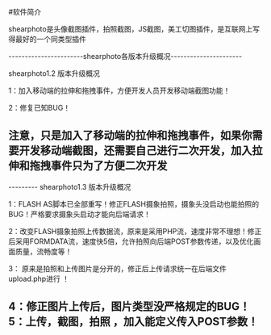 


#软件简介


shearphoto是头像截图插件，拍照截图，JS截图，美工切图插件，是互联网上写得最好的一个同类型插件

-----------------------shearphoto各版本升级概况----------------------



shearphoto1.2 版本升级概况



1：加入移动端的拉伸和拖拽事件，方便开发人员开发移动端截图功能！

2：修复已知BUG！


注意，只是加入了移动端的拉伸和拖拽事件，如果你需要开发移动端截图，还需要自己进行二次开发，加入拉伸和拖拽事件只为了方便二次开发
----------------------------------------------------------------------------------------------------------------------







--------- shearphoto1.3 版本升级概况



1：FLASH AS脚本已全部重写！修正FLASH摄象拍照，摄象头没启动也能拍照的BUG！严格要求摄象头启动才能向后端请求！


2：改变FLASH摄象拍照上传数据流，原来是采用PHP流，速度非常不理想！修正后采用FORMDATA流，速度快5倍，允许拍照向后端POST参数传递，以及优化画面质量，流畅度等！


3： 原来是拍照和上传图片是分开的，修正后上传请求统一在后端文件upload.php进行  ！


4：修正图片上传后，图片类型没严格规定的BUG！
5：上传，截图，拍照 ，加入能定义传入POST参数！						
-----------------------------------------------------------------------------------------------------------------------------------------------------------------
